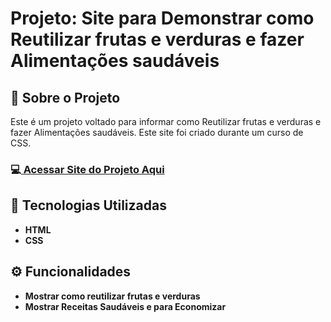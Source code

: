 <h1>Projeto: Site para Demonstrar como Reutilizar frutas e verduras e fazer Alimentações saudáveis</h1>

<h2>📌 Sobre o Projeto</h2>
<p>Este é um projeto voltado para informar como Reutilizar frutas e verduras e fazer Alimentações saudáveis. Este site foi criado durante um curso de CSS.</p>

<h3>💻<a href="https://deangelleses.github.io/site_frutaEfruto-HTML-CSS/" target="_blank"> Acessar Site do Projeto Aqui</a></h3>

<h2>🚀 Tecnologias Utilizadas</h2>
<ul>
  <li><b>HTML</b</li>
  <li><b>CSS</b - responsivo</li>
</ul>

<h2>⚙️ Funcionalidades</h2>
<ul>
  <li>Mostrar como reutilizar frutas e verduras</li>
  <li>Mostrar Receitas Saudáveis e para Economizar</li>
</ul>
